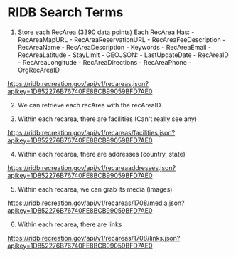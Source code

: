 # RIDB Search Terms 

1.  Store each RecArea (3390 data points)
    Each RecArea Has:
        - RecAreaMapURL
        - RecAreaReservationURL
        - RecAreaFeeDescription
        - RecAreaName
        - RecAreaDescription
        - Keywords
        - RecAreaEmail
        - RecAreaLatitude
        - StayLimit
        - GEOJSON:
        - LastUpdateDate
        - RecAreaID
        - RecAreaLongitude
        - RecAreaDirections
        - RecAreaPhone
        - OrgRecAreaID


<https://ridb.recreation.gov/api/v1/recareas.json?apikey=1D852276B76740FE8BCB99059BFD7AE0>

2.  We can retrieve each recArea with the recAreaID.

3.  Within each recarea, there are facilities (Can't really see any)

<https://ridb.recreation.gov/api/v1/recareas/facilities.json?apikey=1D852276B76740FE8BCB99059BFD7AE0>

4.  Within each recarea, there are addresses (country, state)

<https://ridb.recreation.gov/api/v1/recareaaddresses.json?apikey=1D852276B76740FE8BCB99059BFD7AE0>

5.  Within each recarea, we can grab its media (images)

<https://ridb.recreation.gov/api/v1/recareas/1708/media.json?apikey=1D852276B76740FE8BCB99059BFD7AE0>

6.  Within each recarea, there are links

<https://ridb.recreation.gov/api/v1/recareas/1708/links.json?apikey=1D852276B76740FE8BCB99059BFD7AE0>
